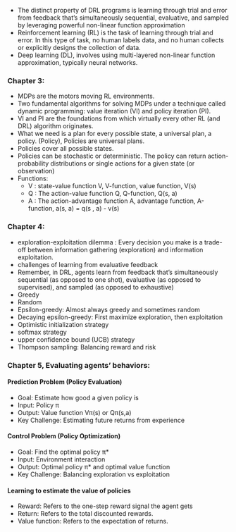 <!--
Grokking Deep Reinforcement Learning book Summary
Mohammad Kadkhodaei
1404-06-23
-->

- The distinct property of DRL programs is learning through trial and error from feedback that’s simultaneously sequential, evaluative, and sampled by leveraging powerful non-linear function approximation
- Reinforcement learning (RL) is the task of learning through trial and error. In this type of task, no human labels data, and no human collects or explicitly designs the collection of data.
- Deep learning (DL), involves using multi-layered non-linear function approximation, typically neural networks.


<!-- Chapter 3, 1404-07-01 -->
### Chapter 3:
- MDPs are the motors moving RL environments.
- Two fundamental algorithms for solving MDPs under a technique called dynamic programming: value iteration (VI) and policy iteration (PI).
- VI and PI are the foundations from which virtually every other RL (and DRL) algorithm originates.
- What we need is a plan for every possible state, a universal plan, a policy. (Policy), Policies are universal plans.
- Policies cover all possible states.
- Policies can be stochastic or deterministic. The policy can return action-probability distributions or single actions for a given state (or observation)
- Functions:
  - V : state-value function V, V-function, value function, V(s)
  - Q : The action-value function Q, Q-function, Q(s, a)
  - A : The action-advantage function A, advantage function, A-function, a(s, a) = q(s , a) - v(s)

<!-- Chapter 4, 1404-07-02 -->
### Chapter 4:
- exploration-exploitation dilemma : Every decision you make is a trade-off between information gathering (exploration) and information exploitation.
- challenges of learning from evaluative feedback
- Remember, in DRL, agents learn from feedback that’s simultaneously sequential (as opposed to one shot), evaluative (as opposed to supervised), and sampled (as opposed to exhaustive)
- Greedy
- Random
- Epsilon-greedy: Almost always greedy and sometimes random
- Decaying epsilon-greedy: First maximize exploration, then exploitation
- Optimistic initialization strategy
- softmax strategy
- upper confidence bound (UCB) strategy
- Thompson sampling: Balancing reward and risk

<!-- 1404-07-05 -->
### Chapter 5, Evaluating agents’ behaviors:
#### Prediction Problem (Policy Evaluation)
 - Goal: Estimate how good a given policy is
 - Input: Policy π
 - Output: Value function Vπ(s) or Qπ(s,a)
 - Key Challenge: Estimating future returns from experience
#### Control Problem (Policy Optimization)
 - Goal: Find the optimal policy π*
 - Input: Environment interaction
 - Output: Optimal policy π* and optimal value function
 - Key Challenge: Balancing exploration vs exploitation

#### Learning to estimate the value of policies
- Reward: Refers to the one-step reward signal the agent gets
- Return: Refers to the total discounted rewards.
- Value function: Refers to the expectation of returns.

